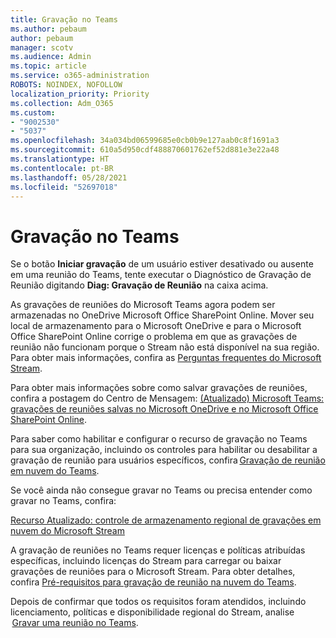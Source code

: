 ```yaml
---
title: Gravação no Teams
ms.author: pebaum
author: pebaum
manager: scotv
ms.audience: Admin
ms.topic: article
ms.service: o365-administration
ROBOTS: NOINDEX, NOFOLLOW
localization_priority: Priority
ms.collection: Adm_O365
ms.custom:
- "9002530"
- "5037"
ms.openlocfilehash: 34a034bd06599685e0cb0b9e127aab0c8f1691a3
ms.sourcegitcommit: 610a5d950cdf488870601762ef52d881e3e22a48
ms.translationtype: HT
ms.contentlocale: pt-BR
ms.lasthandoff: 05/28/2021
ms.locfileid: "52697018"
---
```

# <a name="recording-in-teams"></a>Gravação no Teams

Se o botão **Iniciar gravação** de um usuário estiver desativado ou ausente em uma reunião do Teams, tente executar o Diagnóstico de Gravação de Reunião digitando **Diag: Gravação de Reunião** na caixa acima. 

As gravações de reuniões do Microsoft Teams agora podem ser armazenadas no OneDrive Microsoft Office SharePoint Online. Mover seu local de armazenamento para o Microsoft OneDrive e para o Microsoft Office SharePoint Online corrige o problema em que as gravações de reunião não funcionam porque o Stream não está disponível na sua região. Para obter mais informações, confira as [Perguntas frequentes do Microsoft Stream](/stream/faq#which-regions-does-microsoft-stream-host-my-data-in).

Para obter mais informações sobre como salvar gravações de reuniões, confira a postagem do Centro de Mensagem: [(Atualizado) Microsoft Teams: gravações de reuniões salvas no Microsoft OneDrive e no Microsoft Office SharePoint Online](https://portal.microsoft.com/Adminportal/Home?ref=MessageCenter&id=MC222640).

Para saber como habilitar e configurar o recurso de gravação no Teams para sua organização, incluindo os controles para habilitar ou desabilitar a gravação de reunião para usuários específicos, confira [Gravação de reunião em nuvem do Teams](/microsoftteams/cloud-recording). 

Se você ainda não consegue gravar no Teams ou precisa entender como gravar no Teams, confira: 

[Recurso Atualizado: controle de armazenamento regional de gravações em nuvem do Microsoft Stream](https://admin.microsoft.com/AdminPortal/Home#/MessageCenter?id=MC214327)

A gravação de reuniões no Teams requer licenças e políticas atribuídas específicas, incluindo licenças do Stream para carregar ou baixar gravações de reuniões para o Microsoft Stream. Para obter detalhes, confira [Pré-requisitos para gravação de reunião na nuvem do Teams](/microsoftteams/cloud-recording#prerequisites-for-teams-cloud-meeting-recording).

Depois de confirmar que todos os requisitos foram atendidos, incluindo licenciamento, políticas e disponibilidade regional do Stream, analise  [Gravar uma reunião no Teams](https://support.office.com/article/34dfbe7f-b07d-4a27-b4c6-de62f1348c24). 